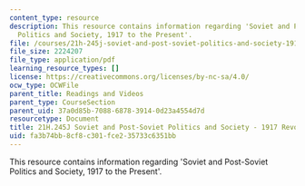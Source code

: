 ```yaml
---
content_type: resource
description: This resource contains information regarding 'Soviet and Post-Soviet
  Politics and Society, 1917 to the Present'.
file: /courses/21h-245j-soviet-and-post-soviet-politics-and-society-1917-to-the-present-spring-2016/fa3b74bb8cf8c301fce235733c6351bb_MIT21H_245JS16_Revolutions.pdf
file_size: 2224207
file_type: application/pdf
learning_resource_types: []
license: https://creativecommons.org/licenses/by-nc-sa/4.0/
ocw_type: OCWFile
parent_title: Readings and Videos
parent_type: CourseSection
parent_uid: 37a0d85b-7088-6878-3914-0d23a4554d7d
resourcetype: Document
title: 21H.245J Soviet and Post-Soviet Politics and Society - 1917 Revolutions
uid: fa3b74bb-8cf8-c301-fce2-35733c6351bb
---
```

This resource contains information regarding 'Soviet and Post-Soviet Politics and Society, 1917 to the Present'.